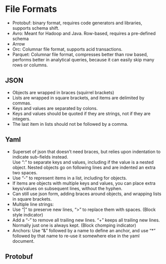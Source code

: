
# File Formats

- Protobuf: binary format, requires code generators and libraries, supports schema shift. 
- Avro: Meant for Hadoop and Java.  Row-based, requires a pre-defined schema
- Arrow
- Orc: Columnar file format, supports acid transactions.
- Parquet: Columnar file format, compresses better than row based, performs better in analytical queries, 
  because it can easily skip many rows or columns.

## JSON

- Objects are wrapped in braces (squirrel brackets)
- Lists are wrapped in square brackets, and items are delimited by commas.
- Keys and values are separated by colons.
- Keys and values should be quoted if they are strings, not if they are integers.
- The last item in lists should not be followed by a comma.

## Yaml

- Superset of json that doesn’t need braces, but relies upon indentation to indicate sub-fields instead.  
  Use “:” to separate keys and values, including if the value is a nested object.  Nested objects 
  go on following lines and are indented an extra two spaces.
- Use “-” to represent items in a list, including for objects.
- If items are objects with multiple keys and values, you can place extra keys/values on subsequent lines, without the hyphen.
- Can still use json form, adding braces around objects, and wrapping lists in square brackets.
- Multiple line strings:
- Use “|” to preserve new lines, “>” to replace them with spaces. (Block style indicator)
- Add a “-” to remove all trailing new lines.  “+” keeps all trailing new lines.  
  Normally just one is always kept. (Block chomping indicator)
- Anchors: Use “&” followed by a name to define an anchor, and use “*” followed by
  that name to re-use it somewhere else in the yaml document.

## Protobuf